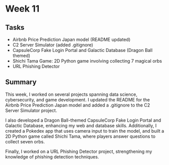 # Week 11

## Tasks
- Airbnb Price Prediction Japan model (README updated)  
- C2 Server Simulator (added .gitignore)  
- CapsuleCorp Fake Login Portal and Galactic Database (Dragon Ball themed)  
- Shichi Tama Game: 2D Python game involving collecting 7 magical orbs
- URL Phishing Detector  

## Summary
This week, I worked on several projects spanning data science, cybersecurity, and game development. I updated the README for the Airbnb Price Prediction Japan model and added a .gitignore to the C2 Server Simulator project.

I also developed a Dragon Ball-themed CapsuleCorp Fake Login Portal and Galactic Database, enhancing my web and database skills. Additionally, I created a Pokedex app that uses camera input to train the model, and built a 2D Python game called Shichi Tama, where players answer questions to collect seven orbs.

Finally, I worked on a URL Phishing Detector project, strengthening my knowledge of phishing detection techniques.
